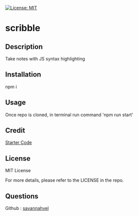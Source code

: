 [![License: MIT](https://img.shields.io/badge/License-MIT-yellow.svg)](https://opensource.org/licenses/MIT)

# scribble
## Description 
Take notes with JS syntax highlighting
## Installation 
npm i
## Usage 
Once repo is cloned, in terminal run command 'npm run start'
## Credit 
[Starter Code](https://github.com/coding-boot-camp/cautious-meme)
## License 
MIT License 

For more details, please refer to the LICENSE in the repo.
## Questions

 Github : [savannahvel](https://github.com/savannahvel/)